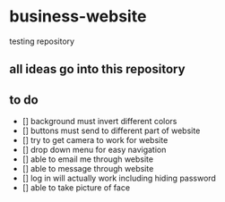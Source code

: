 # business-website
testing repository

## all ideas go into this repository

## to do
- [] background must invert different colors
- [] buttons must send to different part of website
- [] try to get camera to work for website
- [] drop down menu for easy navigation
- [] able to email me through website
- [] able to message through website
- [] log in will actually work including hiding password
- [] able to take picture of face
